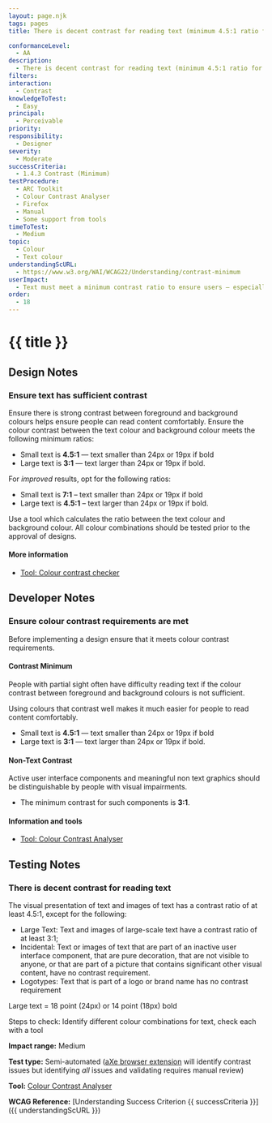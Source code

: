 ```yaml
---
layout: page.njk
tags: pages
title: There is decent contrast for reading text (minimum 4.5:1 ratio for standard text, 3:1 for large text)

conformanceLevel:
  - AA
description:
  - There is decent contrast for reading text (minimum 4.5:1 ratio for standard text, 3:1 for large text)
filters:
interaction:
  - Contrast
knowledgeToTest:
  - Easy
principal:
  - Perceivable
priority:
responsibility:
  - Designer
severity:
  - Moderate
successCriteria:
  - 1.4.3 Contrast (Minimum)
testProcedure:
  - ARC Toolkit
  - Colour Contrast Analyser
  - Firefox
  - Manual
  - Some support from tools
timeToTest:
  - Medium
topic:
  - Colour
  - Text colour
understandingScURL:
  - https://www.w3.org/WAI/WCAG22/Understanding/contrast-minimum
userImpact:
  - Text must meet a minimum contrast ratio to ensure users – especially those with low vision – can read comfortably
order:
  - 18
---
```


# {{ title }}

## Design Notes

### Ensure text has sufficient contrast

Ensure there is strong contrast between foreground and background colours helps ensure people can read content comfortably. Ensure the colour contrast between the text colour and background colour meets the following minimum ratios:

- Small text is **4.5:1** — text smaller than 24px or 19px if bold
- Large text is **3:1** — text larger than 24px or 19px if bold.

For *improved* results, opt for the following ratios:

- Small text is **7:1** – text smaller than 24px or 19px if bold
- Large text is **4.5:1** – text larger than 24px or 19px if bold.

Use a tool which calculates the ratio between the text colour and background colour. All colour combinations should be tested prior to the approval of designs.

#### More information

- [Tool: Colour contrast checker](https://developer.paciellogroup.com/resources/contrastanalyser/)

## Developer Notes

### Ensure colour contrast requirements are met

Before implementing a design ensure that it meets colour contrast requirements.

#### Contrast Minimum

People with partial sight often have difficulty reading text if the colour contrast between foreground and background colours is not sufficient.

Using colours that contrast well makes it much easier for people to read content comfortably.

- Small text is **4.5:1** — text smaller than 24px or 19px if bold
- Large text is **3:1** — text larger than 24px or 19px if bold.

#### Non-Text Contrast

Active user interface components and meaningful non text graphics should be distinguishable by people with visual impairments.

- The minimum contrast for such components is **3:1**.

#### Information and tools

- [Tool: Colour Contrast Analyser](https://developer.paciellogroup.com/resources/contrastanalyser/)

## Testing Notes

### There is decent contrast for reading text

The visual presentation of text and images of text has a contrast ratio of at least 4.5:1, except for the following:

- Large Text: Text and images of large-scale text have a contrast ratio of at least 3:1;
- Incidental: Text or images of text that are part of an inactive user interface component,
that are pure decoration, that are not visible to anyone, or that are part of a picture that
contains significant other visual content, have no contrast requirement.
- Logotypes: Text that is part of a logo or brand name has no contrast requirement

Large text = 18 point (24px) or 14 point (18px) bold

Steps to check: Identify different colour combinations for text, check each with a tool

**Impact range:** Medium

**Test type:** Semi-automated ([aXe browser extension](https://www.deque.com/axe/browser-extensions/) will identify contrast issues but identifying *all* issues and validating requires manual review)

**Tool:** [Colour Contrast Analyser](https://developer.paciellogroup.com/resources/contrastanalyser/)

**WCAG Reference:** [Understanding Success Criterion {{ successCriteria }}]({{ understandingScURL }})
